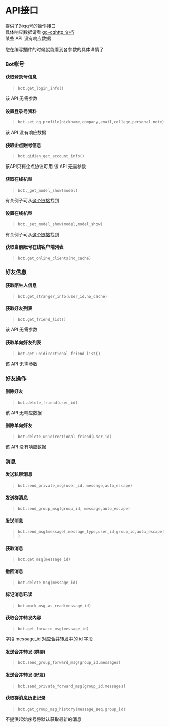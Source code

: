 # API接口

提供了对qq号的操作接口<br/>
具体响应数据请看 [go-cqhttp 文档](https://docs.go-cqhttp.org)<br/>
某些 API 没有响应数据

您在编写插件的时候就能看到各参数的具体详情了

### Bot帐号

#### 获取登录号信息

> `bot.get_login_info()`

该 API 无需参数

#### 设置登录号资料

> `bot.set_qq_profile(nickname,company,email,college,personal.note)`

该 API 没有响应数据

#### 获取企点账号信息

> `bot.qidian_get_account_info()`

该API只有企点协议可用
该 API 无需参数

#### 获取在线机型

> `bot._get_model_show(model)`

有关例子可从[这个链接](https://github.com/Mrs4s/go-cqhttp/pull/872#issuecomment-831180149)找到

#### 设置在线机型

> `bot._set_model_show(model,model_show)`

有关例子可从[这个链接](https://github.com/Mrs4s/go-cqhttp/pull/872#issuecomment-831180149)找到

#### 获取当前账号在线客户端列表

> `bot.get_online_clients(no_cache)`

### 好友信息

#### 获取陌生人信息

> `bot.get_stranger_info(user_id,no_cache)`

#### 获取好友列表

> `bot.get_friend_list()`

该 API 无需参数

#### 获取单向好友列表

> `bot.get_unidirectional_friend_list()`

该 API 无需参数

### 好友操作

#### 删除好友

> `bot.delete_friend(user_id)`

该 API 无响应数据

#### 删除单向好友

> `bot.delete_unidirectional_friend(user_id)`

该 API 没有响应数据

### 消息

#### 发送私聊消息

> `bot.send_private_msg(user_id, message,auto_escape)`

#### 发送群消息

> `bot.send_group_msg(group_id, message,auto_escape)`

#### 发送消息

> `bot.send_msg(message[,message_type,user_id,group_id,auto_escape])`

#### 获取消息

> `bot.get_msg(message_id)`

#### 撤回消息

> `bot.delete_msg(message_id)`

#### 标记消息已读

> `bot.mark_msg_as_read(message_id)`

#### 获取合并转发内容

> `bot.get_forward_msg(message_id)`

字段 message_id 对应[合并转发](https://docs.go-cqhttp.org/cqcode)中的 id 字段

#### 发送合并转发 (群聊)

> `bot.send_group_forward_msg(group_id,messages)`

#### 发送合并转发 (好友)

> `bot.send_private_forward_msg(group_id,messages)`

#### 获取群消息历史记录

> `bot.get_group_msg_history(message_seq,group_id)`

不提供起始序号将默认获取最新的消息